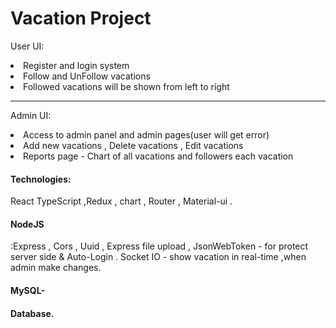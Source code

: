 <h1>Vacation Project</h1>

User UI: 

<li>Register and login system
<li>Follow and UnFollow vacations
<li>Followed vacations will be shown from left to right

<hr>
 
Admin UI: 

<li>Access to admin panel and admin pages(user will get error)
<li>Add new vacations , Delete vacations , Edit vacations
<li>Reports page - Chart of all vacations and followers each vacation

<h4>Technologies:</h4> React TypeScript ,Redux , chart , Router , Material-ui .

<h4>NodeJS</h4>:Express , Cors , Uuid , Express file upload , JsonWebToken - for protect server side & Auto-Login . Socket IO - show vacation in real-time ,when admin make changes.
<h4>MySQL-<h4><p>Database.
